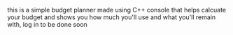 this is a simple budget planner made using C++ console that helps calcuate your budget and shows you how much you'll use and what you'll remain with,  log in to be done soon
